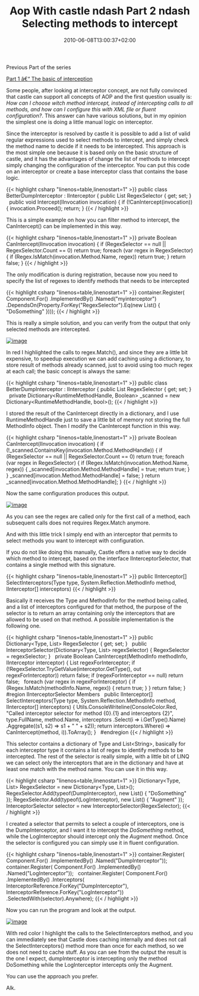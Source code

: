 ﻿---
title: "Aop With castle ndash Part 2 ndash Selecting methods to intercept"
description: ""
date: 2010-06-08T13:00:37+02:00
draft: false
tags: [Castle]
categories: [Castle]
---
Previous Part of the series

[Part 1 â€“ The basic of interception](http://www.codewrecks.com/blog/index.php/2010/06/01/aop-with-castle-part-1/)

Some people, after looking at interceptor concept, are not fully convinced that castle can support all concepts of AOP and the first question usually is: *How can I choose witch method intercept, instead of intercepting calls to all methods, and how can I configure this with XML file or fluent configuration?*. This answer can have various solutions, but in my opinion the simplest one is doing a little manual logic on interceptor.

Since the interceptor is resolved by castle it is possible to add a list of valid regular expressions used to select methods to intercept, and simply check the method name to decide if it needs to be intercepted. This approach is the most simple one because it is based only on the basic structure of castle, and it has the advantages of change the list of methods to intercept simply changing the configuration of the interceptor. You can put this code on an interceptor or create a base interceptor class that contains the base logic.

{{< highlight csharp "linenos=table,linenostart=1" >}}
public class BetterDumpInterceptor : IInterceptor
{
public List<String> RegexSelector { get; set; }
 
public void Intercept(IInvocation invocation)
{
if (!CanIntercept(invocation)) {
invocation.Proceed();
return;
}
{{< / highlight >}}

This is a simple example on how you can filter method to intercept, the CanIntercept() can be implemented in this way.

{{< highlight csharp "linenos=table,linenostart=1" >}}
private Boolean CanIntercept(IInvocation invocation)
{
if (RegexSelector == null || RegexSelector.Count == 0) return true;
foreach (var regex in RegexSelector)
{
if (Regex.IsMatch(invocation.Method.Name, regex))
return true;
}
return false;
}
{{< / highlight >}}

The only modification is during registration, because now you need to specify the list of regexes to identify methods that needs to be intercepted

{{< highlight csharp "linenos=table,linenostart=1" >}}
container.Register(
Component.For<IInterceptor>()
.ImplementedBy<BetterDumpInterceptor>()
.Named("myinterceptor")
.DependsOn(Property.ForKey("RegexSelector").Eq(new List<String>() { "DoSomething" })));
{{< / highlight >}}

This is really a simple solution, and you can verify from the output that only selected methods are intercepted.

[![image](https://www.codewrecks.com/blog/wp-content/uploads/2010/06/image_thumb16.png "image")](https://www.codewrecks.com/blog/wp-content/uploads/2010/06/image16.png)

In red I highlighted the calls to regex.Match(), and since they are a little bit expensive, to speedup execution we can add caching using a dictionary, to store result of methods already scanned, just to avoid using too much regex at each call; the basic concept is always the same:

{{< highlight csharp "linenos=table,linenostart=1" >}}
public class BetterDumpInterceptor : IInterceptor
{
public List<String> RegexSelector { get; set; }
 
private Dictionary<RuntimeMethodHandle, Boolean> _scanned
= new Dictionary<RuntimeMethodHandle, bool>();
{{< / highlight >}}

I stored the result of the CanIntercept directly in a dictionary, and I use RuntimeMethodHandle just to save a little bit of memory not storing the full MethodInfo object. Then I modify the CanIntercept function in this way.

{{< highlight csharp "linenos=table,linenostart=1" >}}
private Boolean CanIntercept(IInvocation invocation)
{
if (!_scanned.ContainsKey(invocation.Method.MethodHandle))
{
if (RegexSelector == null || RegexSelector.Count == 0) return true;
foreach (var regex in RegexSelector)
{
if (Regex.IsMatch(invocation.Method.Name, regex))
{
_scanned[invocation.Method.MethodHandle] = true;
return true;
}
}
_scanned[invocation.Method.MethodHandle] = false;
}
return _scanned[invocation.Method.MethodHandle];
}
{{< / highlight >}}

Now the same configuration produces this output.

[![image](https://www.codewrecks.com/blog/wp-content/uploads/2010/06/image_thumb17.png "image")](https://www.codewrecks.com/blog/wp-content/uploads/2010/06/image17.png)

As you can see the regex are called only for the first call of a method, each subsequent calls does not requires Regex.Match anymore.

And with this little trick I simply end with an interceptor that permits to select methods you want to intercept with configuration.

If you do not like doing this manually, Castle offers a native way to decide which method to intercept, based on the interface IInterceptorSelector, that contains a single method with this signature.

{{< highlight csharp "linenos=table,linenostart=1" >}}
public IInterceptor[] SelectInterceptors(Type type, System.Reflection.MethodInfo method, IInterceptor[] interceptors)
{{< / highlight >}}

Basically it receives the Type and MethodInfo for the method being called, and a list of interceptors configured for that method, the purpose of the selector is to return an array containing only the interceptors that are allowed to be used on that method. A possible implementation is the following one.

{{< highlight csharp "linenos=table,linenostart=1" >}}
public Dictionary<Type, List<String>> RegexSelector { get; set; }
 
public InterceptorSelector(Dictionary<Type, List<string>> regexSelector)
{
RegexSelector = regexSelector;
}
 
private Boolean CanIntercept(MethodInfo methodInfo, IInterceptor interceptor)
{
List<String> regexForInterceptor;
if (!RegexSelector.TryGetValue(interceptor.GetType(), out regexForInterceptor))
return false;
if (regexForInterceptor == null) return false;
 
foreach (var regex in regexForInterceptor)
{
if (Regex.IsMatch(methodInfo.Name, regex))
{
return true;
}
}
return false;
}
 
#region IInterceptorSelector Members
 
public IInterceptor[] SelectInterceptors(Type type, System.Reflection.MethodInfo method, IInterceptor[] interceptors)
{
Utils.ConsoleWriteline(ConsoleColor.Red, "Called interceptor selector for method {0}.{1} and interceptors {2}",
type.FullName,
method.Name,
interceptors
.Select(i => i.GetType().Name)
.Aggregate((s1, s2) => s1 + " " + s2));
return interceptors.Where(i => CanIntercept(method, i)).ToArray();
}
 
#endregion
{{< / highlight >}}

This selector contains a dictionary of Type and List&lt;String&gt;, basically for each interceptor type it contains a list of regex to identify methods to be intercepted. The rest of the selector is really simple, with a little bit of LINQ we can select only the interceptors that are in the dictionary and have at least one match with the method name. You can use it in this way.

{{< highlight csharp "linenos=table,linenostart=1" >}}
Dictionary<Type, List<String>> RegexSelector = new Dictionary<Type, List<string>>();
RegexSelector.Add(typeof(DumpInterceptor), new List<string>() { "DoSomething" });
RegexSelector.Add(typeof(LogInterceptor), new List<string>() { "Augment" });
InterceptorSelector selector = new InterceptorSelector(RegexSelector);
{{< / highlight >}}

I created a selector that permits to select a couple of interceptors, one is the DumpInterceptor, and I want it to intercept the *DoSomething* method, while the LogInterceptor should intercept only the *Augment* method. Once the selector is configured you can simply use it in fluent configuration.

{{< highlight csharp "linenos=table,linenostart=1" >}}
container.Register(
Component.For<IInterceptor>()
.ImplementedBy<DumpInterceptor>()
.Named("DumpInterceptor"));
container.Register(
Component.For<IInterceptor>()
.ImplementedBy<LogInterceptor>()
.Named("LogInterceptor"));
 
container.Register(
Component.For<ISomething>()
.ImplementedBy<Something>()
.Interceptors(
InterceptorReference.ForKey("DumpInterceptor"),
InterceptorReference.ForKey("LogInterceptor"))
.SelectedWith(selector).Anywhere);
{{< / highlight >}}

Now you can run the program and look at the output.

[![image](https://www.codewrecks.com/blog/wp-content/uploads/2010/06/image_thumb18.png "image")](https://www.codewrecks.com/blog/wp-content/uploads/2010/06/image18.png)

With red color I highlight the calls to the SelectInterceptors method, and you can immediately see that Castle does caching internally and does not call the SelectInterceptors() method more than once for each method, so we does not need to cache stuff. As you can see from the output the result is the one I expect, dumpInterceptor is intercepting only the method DoSomething while the LogInterceptor intercepts only the Augment.

You can use the approach you prefer.

Alk.
